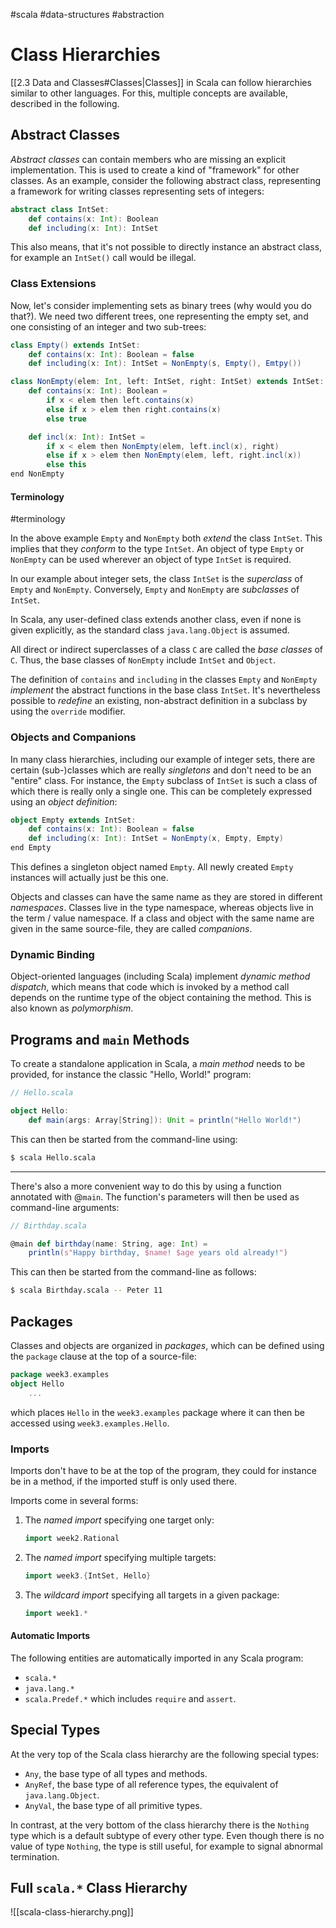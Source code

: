 #scala #data-structures #abstraction
# Class Hierarchies
[[2.3 Data and Classes#Classes|Classes]] in Scala can follow hierarchies similar to other languages. For this, multiple concepts are available, described in the following.

## Abstract Classes
*Abstract classes* can contain members who are missing an explicit implementation. This is used to create a kind of "framework" for other classes.
As an example, consider the following abstract class, representing a framework for writing classes representing sets of integers:
```Scala
abstract class IntSet:
	def contains(x: Int): Boolean
	def including(x: Int): IntSet
```

This also means, that it's not possible to directly instance an abstract class, for example an `IntSet()` call would be illegal.

### Class Extensions
Now, let's consider implementing sets as binary trees (why would you do that?). We need two different trees, one representing the empty set, and one consisting of an integer and two sub-trees:
```Scala
class Empty() extends IntSet:
	def contains(x: Int): Boolean = false
	def including(x: Int): IntSet = NonEmpty(s, Empty(), Emtpy())

class NonEmpty(elem: Int, left: IntSet, right: IntSet) extends IntSet:
	def contains(x: Int): Boolean =
		if x < elem then left.contains(x)
		else if x > elem then right.contains(x)
		else true

	def incl(x: Int): IntSet =
		if x < elem then NonEmpty(elem, left.incl(x), right)
		else if x > elem then NonEmpty(elem, left, right.incl(x))
		else this
end NonEmpty
```
#### Terminology
#terminology 

In the above example `Empty` and `NonEmpty` both *extend* the class `IntSet`. This implies that they *conform* to the type `IntSet`.
An object of type `Empty` or `NonEmpty` can be used wherever an object of type `IntSet` is required.

In our example about integer sets, the class `IntSet` is the *superclass* of `Empty` and `NonEmpty`. Conversely, `Empty` and `NonEmpty` are *subclasses* of `IntSet`. 

In Scala, any user-defined class extends another class, even if none is given explicitly, as the standard class `java.lang.Object` is assumed.

All direct or indirect superclasses of a class `C` are called the *base classes* of `C`.
Thus, the base classes of `NonEmpty` include `IntSet` and `Object`.

The definition of `contains` and `including` in the classes `Empty` and `NonEmpty` *implement* the abstract functions in the base class `IntSet`.
It's nevertheless possible to *redefine* an existing, non-abstract definition in a subclass by using the `override` modifier.

### Objects and Companions
In many class hierarchies, including our example of integer sets, there are certain (sub-)classes which are really *singletons* and don't need to be an "entire" class.
For instance, the `Empty` subclass of `IntSet` is such a class of which there is really only a single one.
This can be completely expressed using an *object definition*:
```Scala
object Empty extends IntSet:
	def contains(x: Int): Boolean = false
	def including(x: Int): IntSet = NonEmpty(x, Empty, Empty)
end Empty
```
This defines a singleton object named `Empty`. All newly created `Empty` instances will actually just be this one.

Objects and classes can have the same name as they are stored in different *namespaces*. Classes live in the type namespace, whereas objects live in the term / value namespace.
If a class and object with the same name are given in the same source-file, they are called *companions*.

### Dynamic Binding
Object-oriented languages (including Scala) implement *dynamic method dispatch*, which means that code which is invoked by a method call depends on the runtime type of the object containing the method.
This is also known as *polymorphism*.

## Programs and `main` Methods
To create a standalone application in Scala, a *main method* needs to be provided, for instance the classic "Hello, World!" program:
```Scala
// Hello.scala

object Hello:
	def main(args: Array[String]): Unit = println("Hello World!")
```
This can then be started from the command-line using:
```bash
$ scala Hello.scala
```
 <hr>

There's also a more convenient way to do this by using a function annotated with @`main`. The function's parameters will then be used as command-line arguments:
```Scala
// Birthday.scala

@main def birthday(name: String, age: Int) =
	println(s"Happy birthday, $name! $age years old already!")
```
This can then be started from the command-line as follows:
```bash
$ scala Birthday.scala -- Peter 11
```

## Packages
Classes and objects are organized in *packages*, which can be defined using the `package` clause at the top of a source-file:
```Scala
package week3.examples
object Hello
	...
```
which places `Hello` in the `week3.examples` package where it can then be accessed using `week3.examples.Hello`.

### Imports
Imports don't have to be at the top of the program, they could for instance be in a method, if the imported stuff is only used there.

Imports come in several forms:
1. The *named import* specifying one target only:
	```Scala
	import week2.Rational
	```
2. The *named import* specifying multiple targets:
	```Scala
	import week3.{IntSet, Hello}
	```
3. The *wildcard import* specifying all targets in a given package:
	```Scala
	import week1.*
	```
#### Automatic Imports
The following entities are automatically imported in any Scala program:
- `scala.*`
- `java.lang.*`
- `scala.Predef.*` which includes `require` and `assert`.

## Special Types
At the very top of the Scala class hierarchy are the following special types:
- `Any`, the base type of all types and methods.
- `AnyRef`, the base type of all reference types, the equivalent of `java.lang.Object`.
- `AnyVal`, the base type of all primitive types.

In contrast, at the very bottom of the class hierarchy there is the `Nothing` type which is a default subtype of every other type. Even though there is no value of type `Nothing`, the type is still useful, for example to signal abnormal termination.

## Full `scala.*` Class Hierarchy
![[scala-class-hierarchy.png]]